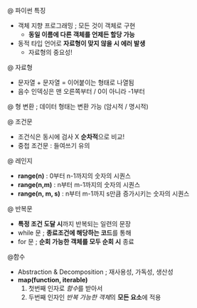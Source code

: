 @ 파이썬 특징
- 객체 지향 프로그래밍 ; 모든 것이 객체로 구현
  - **동일 이름에 다른 객체를 언제든 할당 가능**
- 동적 타입 언어로 **자료형이 맞지 않을 시 에러 발생**
  - 자료형의 중요성!

@ 자료형
- 문자열 + 문자열 = 이어붙이는 형태로 나열됨
- 음수 인덱싱은 맨 오른쪽부터 / 0이 아니라 -1부터

@ 형 변환 ; 데이터 형태는 변환 가능 (암시적 / 명시적)

@ 조건문
- 조건식은 동시에 검사 X  **순차적**으로 비교!
- 중첩 조건문 : 들여쓰기 유의

@ 레인지
- **range(n)** : 0부터 n-1까지의 숫자의 시퀀스
- **range(n,m)** : n부터 m-1까지의 숫자의 시퀀스
- **range(n, m, s)** : n부터 m-1까지 s만큼 증가시키는 숫자의 시퀀스

@ 반복문
- **특정 조건 도달 시**까지 반복되는 일련의 문장
- while 문 ; **종료조건에 해당하는 코드**를 통해
- for 문 ; **순회 가능한 객체를 모두 순회 시** 종료

@함수
- Abstraction & Decomposition ; 재사용성, 가독성, 생산성
- **map(function, iterable)**
  1. 첫번째 인자로 *함수*를 받아서
  2. 두번째 인자인 *반복 가능한 객체*의 **모든 요소**에 적용